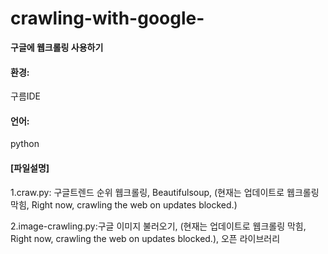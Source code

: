 # crawling-with-google-
**구글에 웹크롤링 사용하기**

#### 환경:
구름IDE

#### 언어:
python 


#### [파일설명]

1.craw.py: 구글트렌드 순위 웹크롤링, Beautifulsoup, (현재는 업데이트로 웹크롤링 막힘,  Right now, crawling the web on updates blocked.)

2.image-crawling.py:구글 이미지 불러오기, (현재는 업데이트로 웹크롤링 막힘,  Right now, crawling the web on updates blocked.), 오픈 라이브러리 

